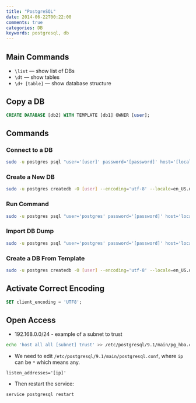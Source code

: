```yaml
---
title: "PostgreSQL"
date: 2014-06-22T00:22:00
comments: true
categories: DB
keywords: postgresql, db
---
```


## Main Commands

- `\list` — show list of DBs
- `\dt` — show tables
- `\d+ [table]` — show database structure

## Copy a DB

```sql
CREATE DATABASE [db2] WITH TEMPLATE [db1] OWNER [user];
```

## Commands

### Connect to a DB

```bash
sudo -u postgres psql "user='[user]' password='[password]' host='[localhost]' port='[port]' dbname='[db]'"
```

### Create a New DB

```bash
sudo -u postgres createdb -O [user] --encoding='utf-8' --locale=en_US.utf8 [db]
```

### Run Command

```bash
sudo -u postgres psql "user='postgres' password='[password]' host='localhost' port='5432' dbname=[db]" -c "CREATE EXTENSION postgis";
```

### Import DB Dump

```bash
sudo -u postgres psql "user='postgres' password='[password]' host='localhost' port='5432' dbname=[db]" -f [file]
```

### Create a DB From Template

```bash
sudo -u postgres createdb -O [user] --encoding='utf-8' --locale=en_US.utf8 -T [db] [db2]
```

## Activate Correct Encoding

```sql
SET client_encoding = 'UTF8';
```

## Open Access

- 192.168.0.0/24 - example of a subnet to trust

```bash
echo 'host all all [subnet] trust' >> /etc/postgresql/9.1/main/pg_hba.conf
```

- We need to edit `/etc/postgresql/9.1/main/postgresql.conf`, where `ip` can be `*` which means any.

`listen_addresses='[ip]'`

- Then restart the service:

```bash
service postgresql restart
```
